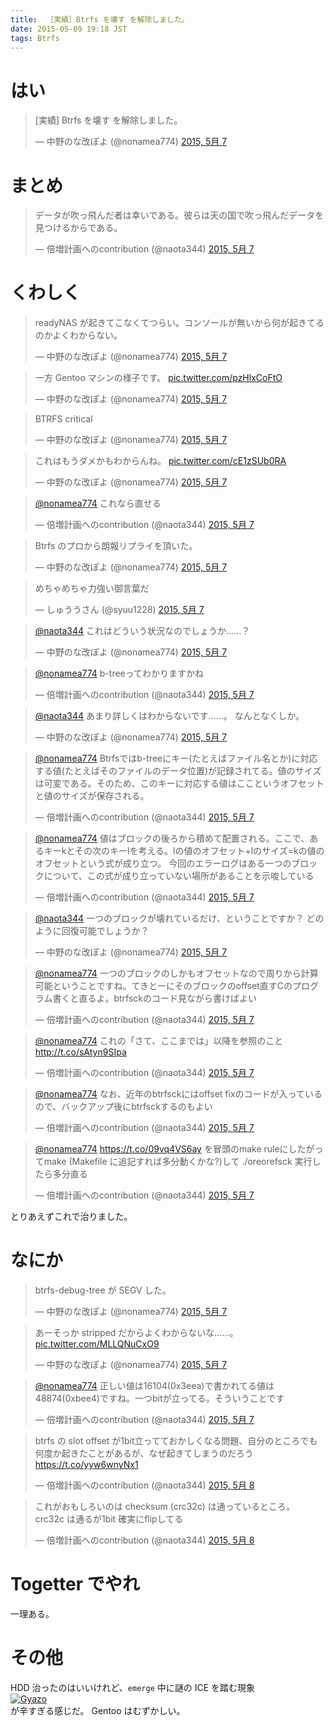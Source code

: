 ```yaml
---
title:	［実績］Btrfs を壊す を解除しました。
date: 2015-05-09 19:18 JST
tags: Btrfs
---
```


<script async src="//platform.twitter.com/widgets.js" charset="utf-8"></script>

# はい
<blockquote class="twitter-tweet" lang="ja"><p lang="ja" dir="ltr">[実績] Btrfs を壊す を解除しました。</p>&mdash; 中野のな改ぽよ (@nonamea774) <a href="https://twitter.com/nonamea774/status/596351443306557440">2015, 5月 7</a></blockquote>

# まとめ

<blockquote class="twitter-tweet" lang="ja"><p lang="ja" dir="ltr">データが吹っ飛んだ者は幸いである。彼らは天の国で吹っ飛んだデータを見つけるからである。</p>&mdash; 倍増計画へのcontribution (@naota344) <a href="https://twitter.com/naota344/status/596325790318338048">2015, 5月 7</a></blockquote>

# くわしく

<blockquote class="twitter-tweet" lang="ja"><p lang="ja" dir="ltr">readyNAS が起きてこなくてつらい。コンソールが無いから何が起きてるのかよくわからない。</p>&mdash; 中野のな改ぽよ (@nonamea774) <a href="https://twitter.com/nonamea774/status/596328084883705856">2015, 5月 7</a></blockquote>
<blockquote class="twitter-tweet" lang="ja"><p lang="ja" dir="ltr">一方 Gentoo マシンの様子です。 <a href="http://t.co/pzHlxCoFtO">pic.twitter.com/pzHlxCoFtO</a></p>&mdash; 中野のな改ぽよ (@nonamea774) <a href="https://twitter.com/nonamea774/status/596329167374852098">2015, 5月 7</a></blockquote>
<blockquote class="twitter-tweet" lang="ja"><p lang="en" dir="ltr">BTRFS critical</p>&mdash; 中野のな改ぽよ (@nonamea774) <a href="https://twitter.com/nonamea774/status/596329790799368193">2015, 5月 7</a></blockquote>
<blockquote class="twitter-tweet" lang="ja"><p lang="ja" dir="ltr">これはもうダメかもわからんね。 <a href="http://t.co/cE1zSUb0RA">pic.twitter.com/cE1zSUb0RA</a></p>&mdash; 中野のな改ぽよ (@nonamea774) <a href="https://twitter.com/nonamea774/status/596329570095091712">2015, 5月 7</a></blockquote>
<blockquote class="twitter-tweet" lang="ja"><p lang="ja" dir="ltr"><a href="https://twitter.com/nonamea774">@nonamea774</a> これなら直せる</p>&mdash; 倍増計画へのcontribution (@naota344) <a href="https://twitter.com/naota344/status/596330195889467392">2015, 5月 7</a></blockquote>
<blockquote class="twitter-tweet" lang="ja"><p lang="ja" dir="ltr">Btrfs のプロから朗報リプライを頂いた。</p>&mdash; 中野のな改ぽよ (@nonamea774) <a href="https://twitter.com/nonamea774/status/596330502409179137">2015, 5月 7</a></blockquote>
<blockquote class="twitter-tweet" lang="ja"><p lang="ja" dir="ltr">めちゃめちゃ力強い御言葉だ</p>&mdash; しゅううさん (@syuu1228) <a href="https://twitter.com/syuu1228/status/596330748858081281">2015, 5月 7</a></blockquote>
<blockquote class="twitter-tweet" data-conversation="none" lang="ja"><p lang="ja" dir="ltr"><a href="https://twitter.com/naota344">@naota344</a> これはどういう状況なのでしょうか……？</p>&mdash; 中野のな改ぽよ (@nonamea774) <a href="https://twitter.com/nonamea774/status/596330341754769409">2015, 5月 7</a></blockquote>
<blockquote class="twitter-tweet" data-conversation="none" lang="ja"><p lang="ja" dir="ltr"><a href="https://twitter.com/nonamea774">@nonamea774</a> b-treeってわかりますかね</p>&mdash; 倍増計画へのcontribution (@naota344) <a href="https://twitter.com/naota344/status/596330532935376896">2015, 5月 7</a></blockquote>
<blockquote class="twitter-tweet" data-conversation="none" lang="ja"><p lang="ja" dir="ltr"><a href="https://twitter.com/naota344">@naota344</a> あまり詳しくはわからないです……。 なんとなくしか。</p>&mdash; 中野のな改ぽよ (@nonamea774) <a href="https://twitter.com/nonamea774/status/596330901019070464">2015, 5月 7</a></blockquote>
<blockquote class="twitter-tweet" data-conversation="none" lang="ja"><p lang="ja" dir="ltr"><a href="https://twitter.com/nonamea774">@nonamea774</a> Btrfsではb-treeにキー(たとえばファイル名とか)に対応する値(たとえばそのファイルのデータ位置)が記録されてる。値のサイズは可変である。そのため、このキーに対応する値はここというオフセットと値のサイズが保存される。</p>&mdash; 倍増計画へのcontribution (@naota344) <a href="https://twitter.com/naota344/status/596331696972148736">2015, 5月 7</a></blockquote>
<blockquote class="twitter-tweet" data-conversation="none" lang="ja"><p lang="ja" dir="ltr"><a href="https://twitter.com/nonamea774">@nonamea774</a> 値はブロックの後ろから積めて配置される。ここで、あるキーkとその次のキーlを考える。lの値のオフセット+lのサイズ=kの値のオフセットという式が成り立つ。&#10;今回のエラーログはある一つのブロックについて、この式が成り立っていない場所があることを示唆している</p>&mdash; 倍増計画へのcontribution (@naota344) <a href="https://twitter.com/naota344/status/596332485962661888">2015, 5月 7</a></blockquote>
<blockquote class="twitter-tweet" data-conversation="none" lang="ja"><p lang="ja" dir="ltr"><a href="https://twitter.com/naota344">@naota344</a> 一つのブロックが壊れているだけ、ということですか？ どのように回復可能でしょうか？</p>&mdash; 中野のな改ぽよ (@nonamea774) <a href="https://twitter.com/nonamea774/status/596334750593257472">2015, 5月 7</a></blockquote>
<blockquote class="twitter-tweet" data-conversation="none" lang="ja"><p lang="ja" dir="ltr"><a href="https://twitter.com/nonamea774">@nonamea774</a> 一つのブロックのしかもオフセットなので周りから計算可能ということですね。てきとーにそのブロックのoffset直すCのプログラム書くと直るよ。btrfsckのコード見ながら書けばよい</p>&mdash; 倍増計画へのcontribution (@naota344) <a href="https://twitter.com/naota344/status/596335052360847360">2015, 5月 7</a></blockquote>
<blockquote class="twitter-tweet" data-conversation="none" lang="ja"><p lang="ja" dir="ltr"><a href="https://twitter.com/nonamea774">@nonamea774</a> これの「さて、ここまでは」以降を参照のこと&#10;<a href="http://t.co/sAtyn9SIpa">http://t.co/sAtyn9SIpa</a></p>&mdash; 倍増計画へのcontribution (@naota344) <a href="https://twitter.com/naota344/status/596335583691034624">2015, 5月 7</a></blockquote>
<blockquote class="twitter-tweet" data-conversation="none" lang="ja"><p lang="ja" dir="ltr"><a href="https://twitter.com/nonamea774">@nonamea774</a> なお、近年のbtrfsckにはoffset fixのコードが入っているので、バックアップ後にbtrfsckするのもよい</p>&mdash; 倍増計画へのcontribution (@naota344) <a href="https://twitter.com/naota344/status/596337046240657409">2015, 5月 7</a></blockquote>
<blockquote class="twitter-tweet" data-conversation="none" lang="ja"><p lang="ja" dir="ltr"><a href="https://twitter.com/nonamea774">@nonamea774</a> <a href="https://t.co/09vq4VS6ay">https://t.co/09vq4VS6ay</a> を冒頭のmake ruleにしたがってmake (Makefile に追記すれば多分動くかな?)して ./oreorefsck 実行したら多分直る</p>&mdash; 倍増計画へのcontribution (@naota344) <a href="https://twitter.com/naota344/status/596355167139692545">2015, 5月 7</a></blockquote>

とりあえずこれで治りました。

# なにか
<blockquote class="twitter-tweet" lang="ja"><p lang="ja" dir="ltr">btrfs-debug-tree が SEGV した。</p>&mdash; 中野のな改ぽよ (@nonamea774) <a href="https://twitter.com/nonamea774/status/596336732980649984">2015, 5月 7</a></blockquote>
<blockquote class="twitter-tweet" lang="ja"><p lang="ja" dir="ltr">あーそっか stripped だからよくわからないな……。 <a href="http://t.co/MLLQNuCxO9">pic.twitter.com/MLLQNuCxO9</a></p>&mdash; 中野のな改ぽよ (@nonamea774) <a href="https://twitter.com/nonamea774/status/596344883113168896">2015, 5月 7</a></blockquote>
<blockquote class="twitter-tweet" data-conversation="none" lang="ja"><p lang="ja" dir="ltr"><a href="https://twitter.com/nonamea774">@nonamea774</a> 正しい値は16104(0x3eea)で書かれてる値は48874(0xbee4)ですね。一つbitが立ってる。そういうことです</p>&mdash; 倍増計画へのcontribution (@naota344) <a href="https://twitter.com/naota344/status/596347117574041600">2015, 5月 7</a></blockquote>
<blockquote class="twitter-tweet" lang="ja"><p lang="ja" dir="ltr">btrfs の slot offset が1bit立ってておかしくなる問題、自分のところでも何度か起きたことがあるが、なぜ起きてしまうのだろう &#10;<a href="https://t.co/yyw6wnyNx1">https://t.co/yyw6wnyNx1</a></p>&mdash; 倍増計画へのcontribution (@naota344) <a href="https://twitter.com/naota344/status/596573513244217344">2015, 5月 8</a></blockquote>
<blockquote class="twitter-tweet" lang="ja"><p lang="ja" dir="ltr">これがおもしろいのは checksum (crc32c) は通っているところ。 crc32c は通るが1bit 確実にflipしてる</p>&mdash; 倍増計画へのcontribution (@naota344) <a href="https://twitter.com/naota344/status/596574257963892736">2015, 5月 8</a></blockquote>

# Togetter でやれ
一理ある。

# その他
HDD 治ったのはいいけれど、`emerge` 中に謎の ICE を踏む現象<br />
[![Gyazo](https://i.gyazo.com/335edda2082e61504d280e9b3d894ea3.png)](https://gyazo.com/335edda2082e61504d280e9b3d894ea3) <br />
が辛すぎる感じだ。 Gentoo はむずかしい。
